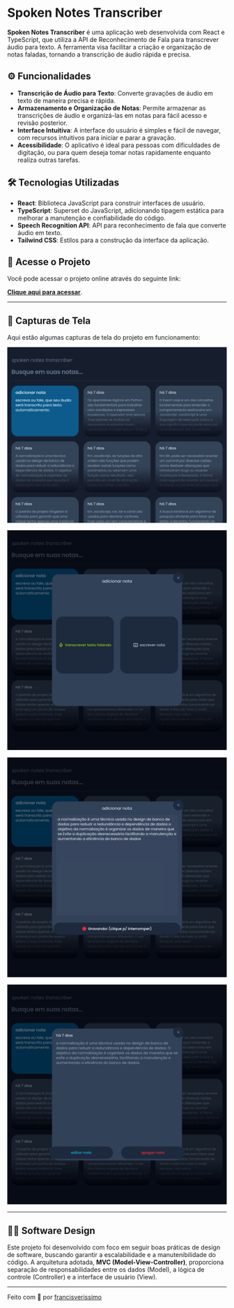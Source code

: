 # Spoken Notes Transcriber

**Spoken Notes Transcriber** é uma aplicação web desenvolvida com React e TypeScript, que utiliza a API de Reconhecimento de Fala para transcrever áudio para texto. A ferramenta visa facilitar a criação e organização de notas faladas, tornando a transcrição de áudio rápida e precisa.

## ⚙️ Funcionalidades
- **Transcrição de Áudio para Texto**: Converte gravações de áudio em texto de maneira precisa e rápida.
- **Armazenamento e Organização de Notas**: Permite armazenar as transcrições de áudio e organizá-las em notas para fácil acesso e revisão posterior.
- **Interface Intuitiva**: A interface do usuário é simples e fácil de navegar, com recursos intuitivos para iniciar e parar a gravação.
- **Acessibilidade**: O aplicativo é ideal para pessoas com dificuldades de digitação, ou para quem deseja tomar notas rapidamente enquanto realiza outras tarefas.

## 🛠 Tecnologias Utilizadas
- **React**: Biblioteca JavaScript para construir interfaces de usuário.
- **TypeScript**: Superset do JavaScript, adicionando tipagem estática para melhorar a manutenção e confiabilidade do código.
- **Speech Recognition API**: API para reconhecimento de fala que converte áudio em texto.
- **Tailwind CSS**: Estilos para a construção da interface da aplicação.


## 🚀 Acesse o Projeto
Você pode acessar o projeto online através do seguinte link:

[**Clique aqui para acessar**](https://spoken-notes-transcriber.vercel.app/).

---

## 📸 Capturas de Tela
Aqui estão algumas capturas de tela do projeto em funcionamento:

![Tela inicial da aplicação](./.github/print-1.png)

![Tela de escolha do método](./.github/print-2.png)

![Tela do modo transcrição](./.github/print-3.png)

![Tela de leitura de uma nota já existente](./.github/print-4.png)

---

## 🧑‍💻 Software Design

Este projeto foi desenvolvido com foco em seguir boas práticas de design de software, buscando garantir a escalabilidade e a manutenibilidade do código. A arquitetura adotada, **MVC (Model-View-Controller)**, proporciona separação de responsabilidades entre os dados (Model), a lógica de controle (Controller) e a interface de usuário (View).

---

Feito com 💙 por [francisverissimo](https://francissportfolio.vercel.app/)